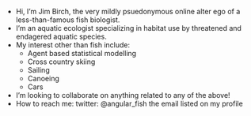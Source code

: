 - Hi, I’m Jim Birch, the very mildly psuedonymous online alter ego of a less-than-famous fish biologist.
- I’m an aquatic ecologist specializing in habitat use by threatened and endagered aquatic species.
- My interest other than fish include:
    - Agent based statistical modelling
    - Cross country skiing
    - Sailing
    - Canoeing
    - Cars
- I’m looking to collaborate on anything related to any of the above!
- How to reach me:
    twitter: @angular_fish
    the email listed on my profile

<!---
jimbirch/jimbirch is a ✨ special ✨ repository because its `README.md` (this file) appears on your GitHub profile.
You can click the Preview link to take a look at your changes.
--->
